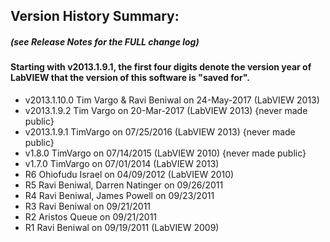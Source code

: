 ## Version History Summary:  
##### (see Release Notes for the FULL change log)  

#### Starting with v2013.1.9.1, the first four digits denote the version year of LabVIEW that the version of this software is "saved for".  

+ v2013.1.10.0 Tim Vargo & Ravi Beniwal on 24-May-2017 (LabVIEW 2013)
+ v2013.1.9.2 Tim Vargo on 20-Mar-2017 (LabVIEW 2013) {never made public}
+ v2013.1.9.1 TimVargo on 07/25/2016 (LabVIEW 2013) {never made public}
+ v1.8.0 TimVargo on 07/14/2015 (LabVIEW 2010) {never made public}
+ v1.7.0 TimVargo on 07/01/2014 (LabVIEW 2013)
+ R6 Ohiofudu Israel on 04/09/2012 (LabVIEW 2010)
+ R5 Ravi Beniwal, Darren Natinger on 09/26/2011
+ R4 Ravi Beniwal, James Powell on 09/23/2011
+ R3 Ravi Beniwal on 09/21/2011
+ R2 Aristos Queue on 09/21/2011
+ R1 Ravi Beniwal on 09/19/2011 (LabVIEW 2009)
